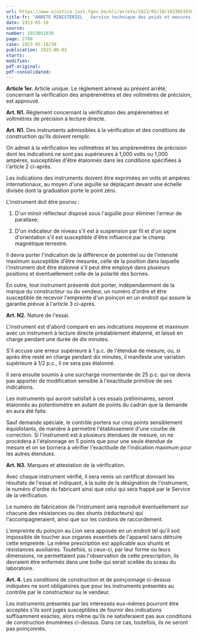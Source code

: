 ```yaml
---
url: https://www.ejustice.just.fgov.be/eli/arrete/1923/05/10/1923051030/justel
title-fr: "ARRETE MINISTERIEL _ Service technique des poids et mesures et de l'étalonnage électrique. _ Réglementation. _ Vérification des ampèremètres et des voltmètres de précision."
date: 1923-05-10
source:
number: 1923051030
page: 2700
case: 1923-05-10/30
publication: 1923-06-03
starts:
modifies:
pdf-original:
pdf-consolidated:
---
```


**Article 1er.** Article unique. Le règlement annexé au présent arrêté, concernant la vérification des ampèremètres et des voltmètres de précision, est approuvé.

**Art. N1.** Règlement concernant la vérification des ampèremètres et voltmètres de précision à lecture directe.

**Art. N1.** Des instruments admissibles à la vérification et des conditions de construction qu'ils doivent remplir.

On admet à la vérification les voltmètres et les ampèremètres de précision dont les indications ne sont pas supérieures à 1,000 volts ou 1,000 ampères, susceptibles d'être étalonnés dans les conditions spécifiées à l'article 2 ci-après.

Les indications des instruments doivent être exprimées en volts et ampères internationaux, au moyen d'une aiguille se déplaçant devant une échelle divisée dont la graduation porte le point zéro.

L'instrument doit être pourvu :

1. D'un miroir réflecteur disposé sous l'aiguille pour éliminer l'erreur de parallaxe;

2. D'un indicateur de niveau s'il est à suspension par fil et d'un signe d'orientation s'il est susceptible d'être influencé par le champ magnétique terrestre.

Il devra porter l'indication de la différence de potentiel ou de l'intensité maximum susceptible d'être mesurée, celle de la position dans laquelle l'instrument doit être étalonné s'il peut être employé dans plusieurs positions et éventuellement celle de la polarité des bornes.

En outre, tout instrument présenté doit porter, indépendamment de la marque du constructeur ou du vendeur, un numéro d'ordre et être susceptible de recevoir l'empreinte d'un poinçon en un endroit qui assure la garantie prévue à l'article 3 ci-après.

**Art. N2.** Nature de l'essai.

L'instrument est d'abord comparé en ses indications moyenne et maximum avec un instrument à lecture directe préalablement étalonné, et laissé en charge pendant une durée de dix minutes.

S'il accuse une erreur supérieure à 1 p.c. de l'étendue de mesure, ou, si après être resté en charge pendant dix minutes, il manifeste une variation supérieure à 1/2 p.c., il ne sera pas étalonné.

Il sera ensuite soumis à une surcharge momentanée de 25 p.c. qui ne devra pas apporter de modification sensible à l'exactitude primitive de ses indications.

Les instruments qui auront satisfait à ces essais préliminaires, seront étalonnés au potentiomètre en autant de points du cadran que la demande en aura été faite.

Sauf demande spéciale, le contrôle portera sur cinq points sensiblement équidistants, de manière à permettre l'établissement d'une courbe de correction. Si l'instrument est à plusieurs étendues de mesure, on ne procédera à l'étalonnage en 5 points que pour une seule étendue de mesure et on se bornera à vérifier l'exactitude de l'indication maximum pour les autres étendues.

**Art. N3.** Marques et attestation de la vérification.

Avec chaque instrument vérifié, il sera remis un certificat donnant les résultats de l'essai et indiquant, à la suite de la désignation de l'instrument, le numéro d'ordre du fabricant ainsi que celui qui sera frappé par le Service de la vérification.

Le numéro de fabrication de l'instrument sera reproduit éventuellement sur chacune des résistances ou des shunts (réducteurs) qui l'accompagneraient, ainsi que sur les cordons de raccordement.

L'empreinte du poinçon au Lion sera apposée en un endroit tel qu'il soit impossible de toucher aux organes essentiels de l'appareil sans détruire cette empreinte. La même prescription est applicable aux shunts et résistances auxiliaires. Toutefois, si ceux-ci, par leur forme ou leurs dimensions, ne permettaient pas l'observation de cette prescription, ils devraient être enfermés dans une boîte qui serait scellée du sceau du laboratoire.

**Art. 4.** Les conditions de construction et de poinçonnage ci-dessus indiquées ne sont obligatoires que pour les instruments présentés au contrôle par le constructeur ou le vendeur.

Les instruments présentés par les intéressés eux-mêmes pourront être acceptés s'ils sont jugés susceptibles de fournir des indications suffisamment exactes, alors même qu'ils ne satisferaient pas aux conditions de construction énumérées ci-dessus. Dans ce cas, toutefois, ils ne seront pas poinçonnés.
